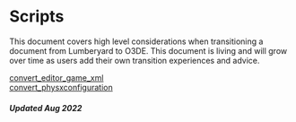 # Scripts

This document covers high level considerations when transitioning a document from Lumberyard to O3DE. This document is living and will grow over time as users add their own transition experiences and advice.

[convert_editor_game_xml](./Mconvert_editor_game_xml/)<br>
[convert_physxconfiguration](./convert_physxconfiguration/)<br>

##### Updated Aug 2022
